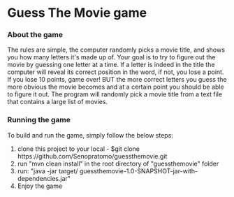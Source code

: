 <h1>Guess The Movie game</h1>

<h3>About the game</h3>
<p>The rules are simple, the computer randomly picks a movie title, and shows you how many letters it's made up of. Your goal is to try to figure out the movie by guessing one letter at a time.
   If a letter is indeed in the title the computer will reveal its correct position in the word, if not, you lose a point. If you lose 10 points, game over!
   BUT the more correct letters you guess the more obvious the movie becomes and at a certain point you should be able to figure it out.
   The program will randomly pick a movie title from a text file that contains a large list of movies.
</p>

<h3>Running the game</h3>
<p>To build and run the game, simply follow the below steps:</p>
<ol>
    <li>clone this project to your local - $git clone https://github.com/Senopratomo/guessthemovie.git</li>
    <li>run "mvn clean install" in the root directory of "guessthemovie" folder</li>
    <li>run: "java -jar target/ guessthemovie-1.0-SNAPSHOT-jar-with-dependencies.jar"</li>
    <li>Enjoy the game</li>
</ol>
